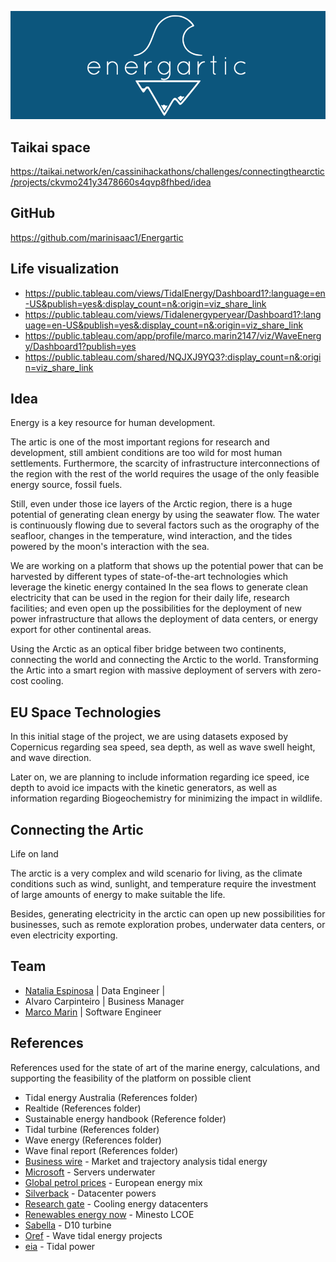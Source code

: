 ![](https://github.com/marinisaac1/Energartic/blob/main/logo/bannerSmall.png?raw=true)

## Taikai space 
https://taikai.network/en/cassinihackathons/challenges/connectingthearctic/projects/ckvmo241y3478660s4qvp8fhbed/idea

## GitHub 
https://github.com/marinisaac1/Energartic

## Life visualization

- https://public.tableau.com/views/TidalEnergy/Dashboard1?:language=en-US&publish=yes&:display_count=n&:origin=viz_share_link
- https://public.tableau.com/views/Tidalenergyperyear/Dashboard1?:language=en-US&publish=yes&:display_count=n&:origin=viz_share_link
- https://public.tableau.com/app/profile/marco.marin2147/viz/WaveEnergy/Dashboard1?publish=yes
- https://public.tableau.com/shared/NQJXJ9YQ3?:display_count=n&:origin=viz_share_link

## Idea 
Energy is a key resource for human development.

The artic is one of the most important regions for research and development, still ambient conditions are too wild for most human settlements. Furthermore, the scarcity of infrastructure interconnections of the region with the rest of the world requires the usage of the only feasible energy source, fossil fuels.

Still, even under those ice layers of the Arctic region, there is a huge potential of generating clean energy by using the seawater flow. The water is continuously flowing due to several factors such as the orography of the seafloor, changes in the temperature, wind interaction, and the tides powered by the moon's interaction with the sea.

We are working on a platform that shows up the potential power that can be harvested by different types of state-of-the-art technologies which leverage the kinetic energy contained In the sea flows to generate clean electricity that can be used in the region for their daily life, research facilities; and even open up the possibilities for the deployment of new power infrastructure that allows the deployment of data centers, or energy export for other continental areas.

Using the Arctic as an optical fiber bridge between two continents, connecting the world and connecting the Arctic to the world. Transforming the Artic into a smart region with massive deployment of servers with zero-cost cooling.

## EU Space Technologies
In this initial stage of the project, we are using datasets exposed by Copernicus regarding sea speed, sea depth, as well as wave swell height, and wave direction.

Later on, we are planning to include information regarding ice speed, ice depth to avoid ice impacts with the kinetic generators, as well as information regarding Biogeochemistry for minimizing the impact in wildlife.

## Connecting the Artic 
Life on land

The arctic is a very complex and wild scenario for living, as the climate conditions such as wind, sunlight, and temperature require the investment of large amounts of energy to make suitable the life.

Besides, generating electricity in the arctic can open up new possibilities for businesses, such as remote exploration probes, underwater data centers, or even electricity exporting.

## Team
- [Natalia Espinosa] | Data Engineer | 
- Alvaro Carpinteiro | Business Manager
- [Marco Marin] | Software Engineer

## References
References used for the state of art of the marine energy, calculations, and supporting the feasibility of the platform on possible client

- Tidal energy Australia (References folder)
- Realtide (References folder)
- Sustainable energy handbook (Reference folder)
- Tidal turbine (References folder) 
- Wave energy (References folder)
- Wave final report (References folder)
- [Business wire] - Market and trajectory analysis tidal energy 
- [Microsoft] - Servers underwater
- [Global petrol prices] - European energy mix
- [Silverback] - Datacenter powers
- [Research gate] - Cooling energy datacenters
- [Renewables energy now] - Minesto LCOE
- [Sabella] - D10 turbine
- [Oref] - Wave tidal energy projects
- [eia] - Tidal power

[Microsoft]:<https://natick.research.microsoft.com>
[Global Petrol prices]: <https://www.globalpetrolprices.com/energy_mix.php?countryId=221>
[Silverback]: <https://teamsilverback.com/knowledge-base/data-center-power-series-2-watts-amps-and-btus/>
[Research gate]: <https://www.researchgate.net/publication/317308758_Cooling_Energy_Consumption_Investigation_of_Data_Center_IT_Room_with_Vertical_Placed_Server>
[Renewables energy now]: <https://renewablesnow.com/news/minesto-says-lcoe-below-eur-50mwh-possible-for-kite-turbine-586850/>
[Business wire]: <https://www.businesswire.com/news/home/20210212005455/en/Global-Wave-and-Tidal-Energy-Industry-2020-to-2027---Market-Trajectory-Analytics---ResearchAndMarkets.com>
[Sabella]: <https://www.sabella.bzh/en/projects/d10>
[Oref]: <https://www.oref.co.uk/orkneys-energy/wave-tide/>
[eia]:<https://www.eia.gov/energyexplained/hydropower/tidal-power.php>

[Natalia Espinosa]: <https://www.linkedin.com/in/natalia-andrea-espinosa-gonzalez-242591161/>
[Marco Marin]: <https://www.linkedin.com/in/marcomaringranados/>
[Alvaro]: <>
  
   
